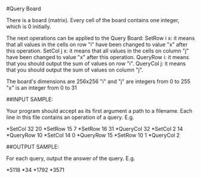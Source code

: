 #Query Board

There is a board (matrix). Every cell of the board contains one integer, which is 0 initially. 

The next operations can be applied to the Query Board: 
SetRow i x: it means that all values in the cells on row "i" have been changed to value "x" after this operation. 
SetCol j x: it means that all values in the cells on column "j" have been changed to value "x" after this operation. 
QueryRow i: it means that you should output the sum of values on row "i". 
QueryCol j: it means that you should output the sum of values on column "j". 

The board's dimensions are 256x256 
"i" and "j" are integers from 0 to 255 
"x" is an integer from 0 to 31 

##INPUT SAMPLE:

Your program should accept as its first argument a path to a filename. Each line in this file contains an operation of a query. E.g.

*SetCol 32 20
*SetRow 15 7
*SetRow 16 31
*QueryCol 32
*SetCol 2 14
*QueryRow 10
*SetCol 14 0
*QueryRow 15
*SetRow 10 1
*QueryCol 2

##OUTPUT SAMPLE:

For each query, output the answer of the query. E.g.

*5118
*34
*1792
*3571